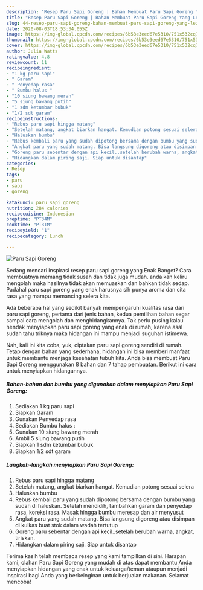 ```yaml
---
description: "Resep Paru Sapi Goreng | Bahan Membuat Paru Sapi Goreng Yang Lezat Sekali"
title: "Resep Paru Sapi Goreng | Bahan Membuat Paru Sapi Goreng Yang Lezat Sekali"
slug: 44-resep-paru-sapi-goreng-bahan-membuat-paru-sapi-goreng-yang-lezat-sekali
date: 2020-08-03T18:53:34.055Z
image: https://img-global.cpcdn.com/recipes/6b53e3eed67e5310/751x532cq70/paru-sapi-goreng-foto-resep-utama.jpg
thumbnail: https://img-global.cpcdn.com/recipes/6b53e3eed67e5310/751x532cq70/paru-sapi-goreng-foto-resep-utama.jpg
cover: https://img-global.cpcdn.com/recipes/6b53e3eed67e5310/751x532cq70/paru-sapi-goreng-foto-resep-utama.jpg
author: Julia Watts
ratingvalue: 4.8
reviewcount: 11
recipeingredient:
- "1 kg paru sapi"
- " Garam"
- " Penyedap rasa"
- " Bumbu halus "
- "10 siung bawang merah"
- "5 siung bawang putih"
- "1 sdm ketumbar bubuk"
- "1/2 sdt garam"
recipeinstructions:
- "Rebus paru sapi hingga matang"
- "Setelah matang, angkat biarkan hangat. Kemudian potong sesuai selera"
- "Haluskan bumbu"
- "Rebus kembali paru yang sudah dipotong bersama dengan bumbu yang sudah di haluskan. Setelah mendidih, tambahkan garam dan penyedap rasa, koreksi rasa. Masak hingga bumbu meresap dan air menyusut"
- "Angkat paru yang sudah matang. Bisa langsung digoreng atau disimpan di kulkas buat stok dalam wadah tertutup"
- "Goreng paru sebentar dengan api kecil..setelah berubah warna, angkat, tiriskan."
- "Hidangkan dalam piring saji. Siap untuk disantap"
categories:
- Resep
tags:
- paru
- sapi
- goreng

katakunci: paru sapi goreng 
nutrition: 284 calories
recipecuisine: Indonesian
preptime: "PT34M"
cooktime: "PT31M"
recipeyield: "1"
recipecategory: Lunch

---
```



![Paru Sapi Goreng](https://img-global.cpcdn.com/recipes/6b53e3eed67e5310/751x532cq70/paru-sapi-goreng-foto-resep-utama.jpg)

Sedang mencari inspirasi resep paru sapi goreng yang Enak Banget? Cara membuatnya memang tidak susah dan tidak juga mudah. andaikan keliru mengolah maka hasilnya tidak akan memuaskan dan bahkan tidak sedap. Padahal paru sapi goreng yang enak harusnya sih punya aroma dan cita rasa yang mampu memancing selera kita.



Ada beberapa hal yang sedikit banyak mempengaruhi kualitas rasa dari paru sapi goreng, pertama dari jenis bahan, kedua pemilihan bahan segar sampai cara mengolah dan menghidangkannya. Tak perlu pusing kalau hendak menyiapkan paru sapi goreng yang enak di rumah, karena asal sudah tahu triknya maka hidangan ini mampu menjadi suguhan istimewa.


Nah, kali ini kita coba, yuk, ciptakan paru sapi goreng sendiri di rumah. Tetap dengan bahan yang sederhana, hidangan ini bisa memberi manfaat untuk membantu menjaga kesehatan tubuh kita. Anda bisa membuat Paru Sapi Goreng menggunakan 8 bahan dan 7 tahap pembuatan. Berikut ini cara untuk menyiapkan hidangannya.

<!--inarticleads1-->

##### Bahan-bahan dan bumbu yang digunakan dalam menyiapkan Paru Sapi Goreng:

1. Sediakan 1 kg paru sapi
1. Siapkan  Garam
1. Gunakan  Penyedap rasa
1. Sediakan  Bumbu halus :
1. Gunakan 10 siung bawang merah
1. Ambil 5 siung bawang putih
1. Siapkan 1 sdm ketumbar bubuk
1. Siapkan 1/2 sdt garam




<!--inarticleads2-->

##### Langkah-langkah menyiapkan Paru Sapi Goreng:

1. Rebus paru sapi hingga matang
1. Setelah matang, angkat biarkan hangat. Kemudian potong sesuai selera
1. Haluskan bumbu
1. Rebus kembali paru yang sudah dipotong bersama dengan bumbu yang sudah di haluskan. Setelah mendidih, tambahkan garam dan penyedap rasa, koreksi rasa. Masak hingga bumbu meresap dan air menyusut
1. Angkat paru yang sudah matang. Bisa langsung digoreng atau disimpan di kulkas buat stok dalam wadah tertutup
1. Goreng paru sebentar dengan api kecil..setelah berubah warna, angkat, tiriskan.
1. Hidangkan dalam piring saji. Siap untuk disantap




Terima kasih telah membaca resep yang kami tampilkan di sini. Harapan kami, olahan Paru Sapi Goreng yang mudah di atas dapat membantu Anda menyiapkan hidangan yang enak untuk keluarga/teman ataupun menjadi inspirasi bagi Anda yang berkeinginan untuk berjualan makanan. Selamat mencoba!
